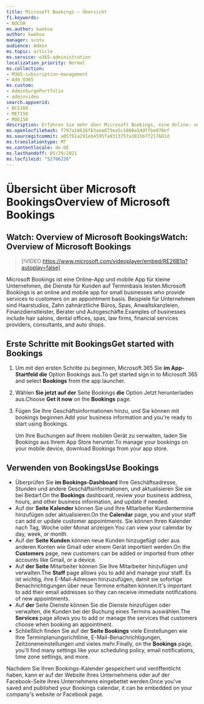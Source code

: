 ```yaml
---
title: Microsoft Bookings – Übersicht
f1.keywords:
- NOCSH
ms.author: kwekua
author: kwekua
manager: scotv
audience: Admin
ms.topic: article
ms.service: o365-administration
localization_priority: Normal
ms.collection:
- M365-subscription-management
- Adm_O365
ms.custom:
- AdminSurgePortfolio
- adminvideo
search.appverid:
- BCS160
- MET150
- MOE150
description: Erfahren Sie mehr über Microsoft Bookings, eine Online- und mobile App für kleine Unternehmen, die Terminbuchungen für Ihre Kunden bietet.
ms.openlocfilehash: f797a18616f63aea873ea5c1060a54dffbe078ef
ms.sourcegitcommit: a05f61a291eb4595fa9313757a3815b7f217681d
ms.translationtype: MT
ms.contentlocale: de-DE
ms.lasthandoff: 05/29/2021
ms.locfileid: "52706226"
---
```

# <a name="overview-of-microsoft-bookings"></a><span data-ttu-id="06976-103">Übersicht über Microsoft Bookings</span><span class="sxs-lookup"><span data-stu-id="06976-103">Overview of Microsoft Bookings</span></span>

## <a name="watch-overview-of-microsoft-bookings"></a><span data-ttu-id="06976-104">Watch: Overview of Microsoft Bookings</span><span class="sxs-lookup"><span data-stu-id="06976-104">Watch: Overview of Microsoft Bookings</span></span>

> [!VIDEO https://www.microsoft.com/videoplayer/embed/RE26B1q?autoplay=false]

<span data-ttu-id="06976-105">Microsoft Bookings ist eine Online-App und mobile App für kleine Unternehmen, die Dienste für Kunden auf Terminbasis leisten.</span><span class="sxs-lookup"><span data-stu-id="06976-105">Microsoft Bookings is an online and mobile app for small businesses who provide services to customers on an appointment basis.</span></span> <span data-ttu-id="06976-106">Beispiele für Unternehmen sind Haarstudios, Zahn zahnärztliche Büros, Spas, Anwaltskanzleien, Finanzdienstleister, Berater und Autogeschäfte.</span><span class="sxs-lookup"><span data-stu-id="06976-106">Examples of businesses include hair salons, dental offices, spas, law firms, financial services providers, consultants, and auto shops.</span></span>

## <a name="get-started-with-bookings"></a><span data-ttu-id="06976-107">Erste Schritte mit Bookings</span><span class="sxs-lookup"><span data-stu-id="06976-107">Get started with Bookings</span></span>

1. <span data-ttu-id="06976-108">Um mit den ersten Schritte zu beginnen, Microsoft 365 Sie **im App-Startfeld die** Option Bookings aus.</span><span class="sxs-lookup"><span data-stu-id="06976-108">To get started sign in to Microsoft 365 and select **Bookings** from the app launcher.</span></span>
1. <span data-ttu-id="06976-109">Wählen **Sie jetzt auf der** Seite Bookings **die** Option Jetzt herunterladen aus.</span><span class="sxs-lookup"><span data-stu-id="06976-109">Choose **Get it now** on the **Bookings** page.</span></span>
1. <span data-ttu-id="06976-110">Fügen Sie Ihre Geschäftsinformationen hinzu, und Sie können mit bookings beginnen.</span><span class="sxs-lookup"><span data-stu-id="06976-110">Add your business information and you're ready to start using Bookings.</span></span>

    <span data-ttu-id="06976-111">Um Ihre Buchungen auf Ihrem mobilen Gerät zu verwalten, laden Sie Bookings aus Ihrem App Store herunter.</span><span class="sxs-lookup"><span data-stu-id="06976-111">To manage your bookings on your mobile device, download Bookings from your app store.</span></span>

## <a name="use-bookings"></a><span data-ttu-id="06976-112">Verwenden von Bookings</span><span class="sxs-lookup"><span data-stu-id="06976-112">Use Bookings</span></span>

- <span data-ttu-id="06976-113">Überprüfen Sie **im Bookings-Dashboard** Ihre Geschäftsadresse, Stunden und andere Geschäftsinformationen, und aktualisieren Sie sie bei Bedarf.</span><span class="sxs-lookup"><span data-stu-id="06976-113">On the **Bookings** dashboard, review your business address, hours, and other business information, and update if needed.</span></span>
- <span data-ttu-id="06976-114">Auf der **Seite Kalender** können Sie und Ihre Mitarbeiter Kundentermine hinzufügen oder aktualisieren.</span><span class="sxs-lookup"><span data-stu-id="06976-114">On the **Calendar** page, you and your staff can add or update customer appointments.</span></span> <span data-ttu-id="06976-115">Sie können Ihren Kalender nach Tag, Woche oder Monat anzeigen.</span><span class="sxs-lookup"><span data-stu-id="06976-115">You can view your calendar by day, week, or month.</span></span>
- <span data-ttu-id="06976-116">Auf der **Seite Kunden** können neue Kunden hinzugefügt oder aus anderen Konten wie Gmail oder einem Gerät importiert werden.</span><span class="sxs-lookup"><span data-stu-id="06976-116">On the **Customers** page, new customers can be added or imported from other accounts like Gmail, or a device.</span></span>
- <span data-ttu-id="06976-117">Auf **der Seite** Mitarbeiter können Sie Ihre Mitarbeiter hinzufügen und verwalten.</span><span class="sxs-lookup"><span data-stu-id="06976-117">The **Staff** page allows you to add and manage your staff.</span></span> <span data-ttu-id="06976-118">Es ist wichtig, ihre E-Mail-Adressen hinzuzufügen, damit sie sofortige Benachrichtigungen über neue Termine erhalten können.</span><span class="sxs-lookup"><span data-stu-id="06976-118">It's important to add their email addresses so they can receive immediate notifications of new appointments.</span></span>
- <span data-ttu-id="06976-119">Auf **der** Seite Dienste können Sie die Dienste hinzufügen oder verwalten, die Kunden bei der Buchung eines Termins auswählen.</span><span class="sxs-lookup"><span data-stu-id="06976-119">The **Services** page allows you to add or manage the services that customers choose when booking an appointment.</span></span>
- <span data-ttu-id="06976-120">Schließlich finden Sie auf der **Seite Bookings** viele Einstellungen wie Ihre Terminplanungsrichtlinie, E-Mail-Benachrichtigungen, Zeitzoneneinstellungen und vieles mehr.</span><span class="sxs-lookup"><span data-stu-id="06976-120">Finally, on the **Bookings** page, you'll find many settings like your scheduling policy, email notifications, time zone settings, and more.</span></span>

<span data-ttu-id="06976-121">Nachdem Sie Ihren Bookings-Kalender gespeichert und veröffentlicht haben, kann er auf der Website Ihres Unternehmens oder auf der Facebook-Seite ihres Unternehmens eingebettet werden.</span><span class="sxs-lookup"><span data-stu-id="06976-121">Once you've saved and published your Bookings calendar, it can be embedded on your company's website or Facebook page.</span></span>
